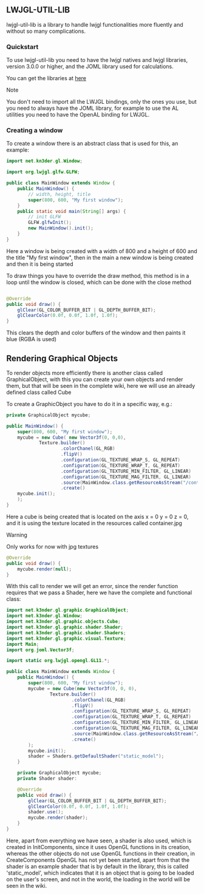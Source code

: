 ## LWJGL-UTIL-LIB
lwjgl-util-lib is a library to handle lwjgl functionalities more fluently and without so many complications.

### Quickstart
To use lwjgl-util-lib you need to have the lwjgl natives and lwjgl libraries, version 3.0.0 or higher, and the JOML library used for calculations.

You can get the libraries at [here](https://www.lwjgl.org/customize)
> [!NOTE]
> You don't need to import all the LWJGL bindings, only the ones you use, but you need to always have the JOML library, for example to use the AL utilities you need to have the OpenAL binding for LWJGL.

### Creating a window
To create a window there is an abstract class that is used for this, an example:
```java
import net.kn3der.gl.Window;

import org.lwjgl.glfw.GLFW;

public class MainWindow extends Window {
    public MainWindow() {
        // width, height, title
        super(800, 600, "My first window");
    }
    public static void main(String[] args) {
        // init GLFW
        GLFW.glfwInit();
        new MainWindow().init();
    }
}
```
Here a window is being created with a width of 800 and a height of 600 and the title "My first window", then in the main a new window is being created and then it is being started

To draw things you have to override the draw method, this method is in a loop until the window is closed, which can be done with the close method
```java

@Override
public void draw() {
    glClear(GL_COLOR_BUFFER_BIT | GL_DEPTH_BUFFER_BIT);
    glClearColor(0.0f, 0.0f, 1.0f, 1.0f);
}

```
This clears the depth and color buffers of the window and then paints it blue (RGBA is used)

## Rendering Graphical Objects
To render objects more efficiently there is another class called GraphicalObject, with this you can create your own objects and render them, but that will be seen in the complete wiki, here we will use an already defined class called Cube

To create a GraphicObject you have to do it in a specific way, e.g.:
```java
private GraphicalObject mycube;

public MainWindow() {
    super(800, 600, "My first window");
    mycube = new Cube( new Vector3f(0, 0,0),
            Texture.builder()
                    .colorChanel(GL_RGB)
                    .flipV()
                    .configuration(GL_TEXTURE_WRAP_S, GL_REPEAT)
                    .configuration(GL_TEXTURE_WRAP_T, GL_REPEAT)
                    .configuration(GL_TEXTURE_MIN_FILTER, GL_LINEAR)
                    .configuration(GL_TEXTURE_MAG_FILTER, GL_LINEAR)
                    .source(MainWindow.class.getResourceAsStream("/container.jpg"))
                    .create()
    mycube.init();
    );
}
```
Here a cube is being created that is located on the axis x = 0 y = 0 z = 0, and it is using the texture located in the resources called container.jpg

> [!WARNING]
> Only works for now with jpg textures

```java
@Override
public void draw() {
    mycube.render(null);
}
```
With this call to render we will get an error, since the render function requires that we pass a Shader, here we have the complete and functional class:

```java
import net.k3nder.gl.graphic.GraphicalObject;
import net.k3nder.gl.Window;
import net.k3nder.gl.graphic.objects.Cube;
import net.k3nder.gl.graphic.shader.Shader;
import net.k3nder.gl.graphic.shader.Shaders;
import net.k3nder.gl.graphic.visual.Texture;
import Main;
import org.joml.Vector3f;

import static org.lwjgl.opengl.GL11.*;

public class MainWindow extends Window {
    public MainWindow() {
        super(800, 600, "My first window");
        mycube = new Cube(new Vector3f(0, 0, 0),
                Texture.builder()
                        .colorChanel(GL_RGB)
                        .flipV()
                        .configuration(GL_TEXTURE_WRAP_S, GL_REPEAT)
                        .configuration(GL_TEXTURE_WRAP_T, GL_REPEAT)
                        .configuration(GL_TEXTURE_MIN_FILTER, GL_LINEAR)
                        .configuration(GL_TEXTURE_MAG_FILTER, GL_LINEAR)
                        .source(MainWindow.class.getResourceAsStream("/container.jpg"))
                        .create()
        );
        mycube.init();
        shader = Shaders.getDefaultShader("static_model");
    }

    private GraphicalObject mycube;
    private Shader shader:

    @Override
    public void draw() {
        glClear(GL_COLOR_BUFFER_BIT | GL_DEPTH_BUFFER_BIT);
        glClearColor(0.0f, 0.0f, 1.0f, 1.0f);
        shader.use();
        mycube.render(shader);
    }
}
```

Here, apart from everything we have seen, a shader is also used, which is created in InitComponents, since it uses OpenGL functions in its creation, whereas the other objects do not use OpenGL functions in their creation, in CreateComponents OpenGL has not yet been started, apart from that the shader is an example shader that is by default in the library, this is called 'static_model', which indicates that it is an object that is going to be loaded on the user's screen, and not in the world, the loading in the world will be seen in the wiki.
